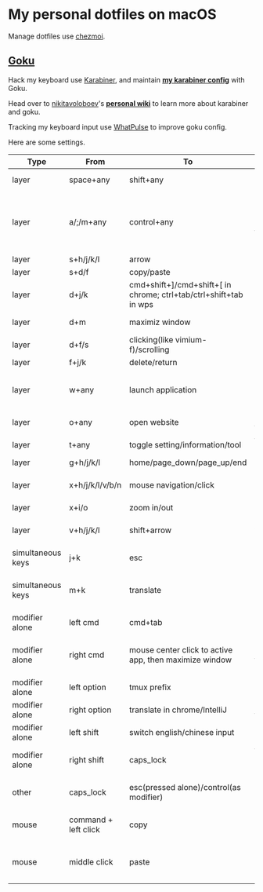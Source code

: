 # My personal dotfiles on macOS

Manage dotfiles use [chezmoi](https://github.com/twpayne/chezmoi).

## [Goku](https://github.com/yqrashawn/GokuRakuJoudo)

Hack my keyboard use [Karabiner](https://github.com/pqrs-org/Karabiner-Elements), and maintain [**__my karabiner config__**](./dot_config/karabiner.edn) with Goku.

Head over to [nikitavoloboev](https://github.com/nikitavoloboev)'s [**__personal wiki__**](https://wiki.nikiv.dev/macOS/apps/karabiner/) to learn more about karabiner and goku.

Tracking my keyboard input use [WhatPulse](https://whatpulse.org/) to improve goku config.

Here are some settings.

| Type              | From                 | To                                                                | Comment                                                                    | Favorite | Todo                                       |
|-------------------|----------------------|-------------------------------------------------------------------|----------------------------------------------------------------------------|----------|--------------------------------------------|
| layer             | space+any            | shift+any                                                         | use the most strongest finger                                              | yes!     |                                            |
| layer             | a/;/m+any            | control+any                                                       | want to use the second strongest finger                                    | yes      | v/m to left/right control when I release v |
| layer             | s+h/j/k/l            | arrow                                                             |                                                                            | yes!     |                                            |
| layer             | s+d/f                | copy/paste                                                        |                                                                            |          |                                            |
| layer             | d+j/k                | cmd+shift+]/cmd+shift+[ in chrome; ctrl+tab/ctrl+shift+tab in wps | switch tabs in most apps                                                   | yes      |                                            |
| layer             | d+m                  | maximiz window                                                    | remap Rectangle.app                                                        |          |                                            |
| layer             | d+f/s                | clicking(like vimium-f)/scrolling                                 | remap Homerow.app                                                          |          |                                            |
| layer             | f+j/k                | delete/return                                                     | so easy to delete                                                          | yes!     |                                            |
| layer             | w+any                | launch application                                                | w+j -> open chrome when not in chrome; w+j -> cmd+` when already in chrome | yes!     |                                            |
| layer             | o+any                | open website                                                      | o+f -> create new tab of chrome                                            |          |                                            |
| layer             | t+any                | toggle setting/information/tool                                   | t+d -> toggle dark mode                                                    |          |                                            |
| layer             | g+h/j/k/l            | home/page_down/page_up/end                                        |                                                                            |          |                                            |
| layer             | x+h/j/k/l/v/b/n      | mouse navigation/click                                            | during navigation: hold c to slow down, hold z to scroll                   |          |                                            |
| layer             | x+i/o                | zoom in/out                                                       |                                                                            |          |                                            |
| layer             | v+h/j/k/l            | shift+arrow                                                       | vi visual mode                                                             |          | release v for control                      |
| simultaneous keys | j+k                  | esc                                                               |                                                                            | yes      |                                            |
| simultaneous keys | m+k                  | translate                                                         | remap Raycast.app                                                          |          | left hand mode with mouse                  |
| modifier alone    | left cmd             | cmd+tab                                                           | so easy to switch previous app                                             | yes!     |                                            |
| modifier alone    | right cmd            | mouse center click to active app, then maximize window            | use it a lot when vimium/ideavim lose focus in chrome/IntelliJ             | yes      |                                            |
| modifier alone    | left option          | tmux prefix                                                       |                                                                            | yes      |                                            |
| modifier alone    | right option         | translate in chrome/IntelliJ                                      | remap immersive-translate/Translation                                      | yes      |                                            |
| modifier alone    | left shift           | switch english/chinese input                                      | by Rime (nothing to do with goku)                                          |          | avoid pinkie                               |
| modifier alone    | right shift          | caps_lock                                                         | turn on caps_lock to enter vi mode (in process)                            |          | more vi binding                            |
| other             | caps_lock            | esc(pressed alone)/control(as modifier)                           | I use j+k and a/;/m+any more because of pinkie                             |          |                                            |
| mouse             | command + left click | copy                                                              |                                                                            |          | quick copy for trackpad                    |
| mouse             | middle click         | paste                                                             |                                                                            |          | quick paste for trackpad                   |
